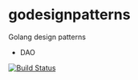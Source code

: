 # godesignpatterns
Golang design patterns
 - DAO

[![Build Status](https://travis-ci.org/netology/gopkgs.svg?branch=master)](https://travis-ci.org/netology/gopkgs)
